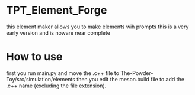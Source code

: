# TPT_Element_Forge

this element maker allows you to make elements wih prompts this is a very early version and is noware near complete

# How to use

first you run main.py and move the .c++ file to The-Powder-Toy/src/simulation/elements then you edit the meson.build file to add the .c++ name (excluding the file extension).